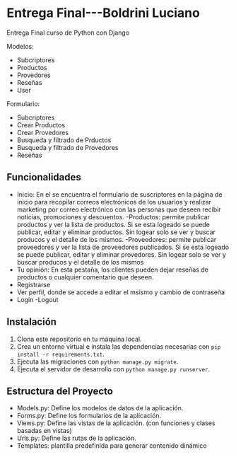 # Entrega Final---Boldrini Luciano
Entrega Final curso de Python con Django 

Modelos:
- Subcriptores
- Productos
- Provedores
- Reseñas
- User

Formulario:
- Subcriptores
- Crear Productos
- Crear Provedores
- Busqueda y filtrado de Prductos
- Busqueda y filtrado de Provedores
- Reseñas


## Funcionalidades
- Inicio: En el se encuentra el formulario de suscriptores en la página de inicio para recopilar correos electrónicos de los usuarios y realizar marketing por correo electrónico con las personas que deseen recibir noticias, promociones y descuentos.
-Productos: permite publicar productos y ver la lista de productos. Si se esta logeado se puede publicar, editar y eliminar productos. Sin logear solo se ver y buscar producos y el detalle de los mismos.
-Proveedores: permite publicar proveedores y ver la lista de proveedores publicados. Si se esta logeado se puede publicar, editar y eliminar provedores. Sin logear solo se ver y buscar producos y el detalle de los mismos
- Tu opinión: En esta pestaña, los clientes pueden dejar reseñas de productos o cualquier comentario que deseen.
- Registrarse
- Ver perfil, donde se accede a editar el msismo y cambio de contraseña
- Login
-Logout


## Instalación

1. Clona este repositorio en tu máquina local.
2. Crea un entorno virtual e instala las dependencias necesarias con `pip install -r requirements.txt`.
3. Ejecuta las migraciones con `python manage.py migrate`.
4. Ejecuta el servidor de desarrollo con `python manage.py runserver`.


## Estructura del Proyecto

- Models.py: Define los modelos de datos de la aplicación.
- Forms.py: Define los formularios de la aplicación.
- Views.py: Define las vistas de la aplicación. (con funciones y clases basadas en vistas)
- Urls.py: Define las rutas de la aplicación.
- Templates: plantilla predefinida para generar contenido dinámico

